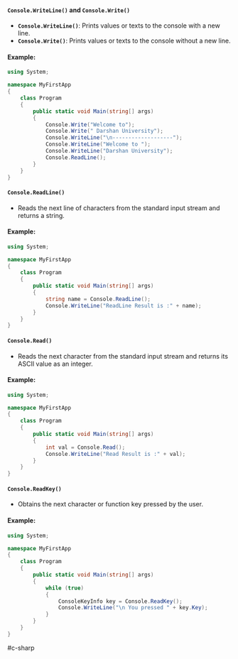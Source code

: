 
#### `Console.WriteLine()` and `Console.Write()`
- **`Console.WriteLine()`**: Prints values or texts to the console with a new line.
- **`Console.Write()`**: Prints values or texts to the console without a new line.

#### Example:
```csharp
using System;

namespace MyFirstApp
{
    class Program
    {
        public static void Main(string[] args)
        {
            Console.Write("Welcome to");
            Console.Write(" Darshan University");
            Console.WriteLine("\n-------------------");
            Console.WriteLine("Welcome to ");
            Console.WriteLine("Darshan University");
            Console.ReadLine();
        }
    }
}
```

#### `Console.ReadLine()`
- Reads the next line of characters from the standard input stream and returns a string.

#### Example:
```csharp
using System;

namespace MyFirstApp
{
    class Program
    {
        public static void Main(string[] args)
        {
            string name = Console.ReadLine();
            Console.WriteLine("ReadLine Result is :" + name);
        }
    }
}
```

#### `Console.Read()`
- Reads the next character from the standard input stream and returns its ASCII value as an integer.

#### Example:
```csharp
using System;

namespace MyFirstApp
{
    class Program
    {
        public static void Main(string[] args)
        {
            int val = Console.Read();
            Console.WriteLine("Read Result is :" + val);
        }
    }
}
```

#### `Console.ReadKey()`
- Obtains the next character or function key pressed by the user.

#### Example:
```csharp
using System;

namespace MyFirstApp
{
    class Program
    {
        public static void Main(string[] args)
        {
            while (true)
            {
                ConsoleKeyInfo key = Console.ReadKey();
                Console.WriteLine("\n You pressed " + key.Key);
            }
        }
    }
}
```

#c-sharp 